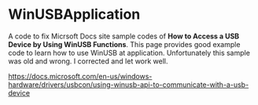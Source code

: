 # WinUSBApplication

A code to fix Micrsoft Docs site sample codes of **How to Access a USB Device by Using WinUSB Functions**. This page provides good example code to learn how to use WinUSB at application.
Unfortunately this sample was old and wrong.
I corrected and let work well.

https://docs.microsoft.com/en-us/windows-hardware/drivers/usbcon/using-winusb-api-to-communicate-with-a-usb-device

